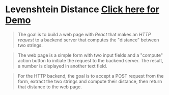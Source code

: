 # Levenshtein Distance [Click here for Demo](https://levenshtein-distance-git-main-shakursmith.vercel.app)

> The goal is to build a web page with *React* that makes an *HTTP request* to a backend server that computes the "distance" between two strings.

> The web page is a simple form with two input fields and a "compute" action button to initiate the request to the backend server. The result, a number is displayed in another text field.

> For the HTTP backend, the goal is to accept a POST request from the form, extract the two strings and compute their distance, then return that distance to the web page.
